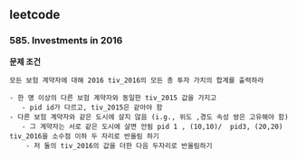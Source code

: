 ## leetcode 
### 585. Investments in 2016
**문제 조건**
```
모든 보험 계약자에 대해 2016 tiv_2016의 모든 총 투자 가치의 합계를 출력하라

- 한 명 이상의 다른 보험 계약자와 동일한 tiv_2015 값을 가지고
   - pid id가 다르고, tiv_2015은 같아야 함 
- 다른 보험 계약자와 같은 도시에 살지 않음 (i.g., 위도 ,경도 속성 쌍은 고유해야 함)
   - 그 계약자는 서로 같은 도시에 살면 안됨 pid 1 , (10,10)/  pid3, (20,20) 
tiv_2016을 소수점 이하 두 자리로 반올림 하기 
    - 저 둘의 tiv_2016의 값을 더한 다음 두자리로 반올림하기
```

```sql
```
